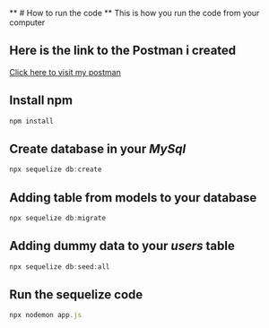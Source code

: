 ** # How to run the code **
This is how you run the code from your computer

## Here is the link to the **Postman** i created
[Click here to visit my postman]([https://api.postman.com/collections/28453160-da5b7ecc-0fc7-4ab9-b17c-f0b349258a89?access_key=PMAT-01HB3NBQMCZMXH71A72GPQCHWS](https://drive.google.com/drive/folders/11637tmDibwKfLlHER57cPGrqrDzuHkn5?usp=drive_link))

## Install npm
``` javascript
npm install
```

## Create database in your *MySql*
``` javascript
npx sequelize db:create
```

## Adding table from models to your database
``` javascript
npx sequelize db:migrate
```

## Adding dummy data to your *users* table
``` javascript
npx sequelize db:seed:all
```

## Run the sequelize code 
``` javascript
npx nodemon app.js
```
